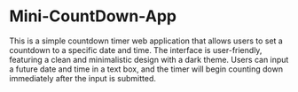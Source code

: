 # Mini-CountDown-App
This is a simple countdown timer web application that allows users to set a countdown to a specific date and time. The interface is user-friendly, featuring a clean and minimalistic design with a dark theme. Users can input a future date and time in a text box, and the timer will begin counting down immediately after the input is submitted.
